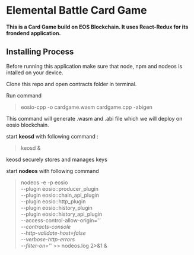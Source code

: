 # Elemental Battle Card Game

**This is a Card Game build on EOS Blockchain. It uses React-Redux for its frondend application.**

## Installing Process

Before running this application make sure that node, npm and nodeos is intalled on your device.

Clone this repo and open contracts folder in terminal.

Run command

> eosio-cpp -o cardgame.wasm cardgame.cpp -abigen

This command will generate .wasm and .abi file which we will deploy on eosio blockchain.

start **keosd** with following command :

> keosd &

keosd securely stores and manages keys

start **nodeos** with following command

>nodeos -e -p eosio \
>  --plugin eosio::producer_plugin \
>  --plugin eosio::chain_api_plugin \
>  --plugin eosio::http_plugin \
>  --plugin eosio::history_plugin \
>  --plugin eosio::history_api_plugin \
>  --access-control-allow-origin='*' \
>  --contracts-console \
>  --http-validate-host=false \
>  --verbose-http-errors \
>  --filter-on='*' >> nodeos.log 2>&1 &


